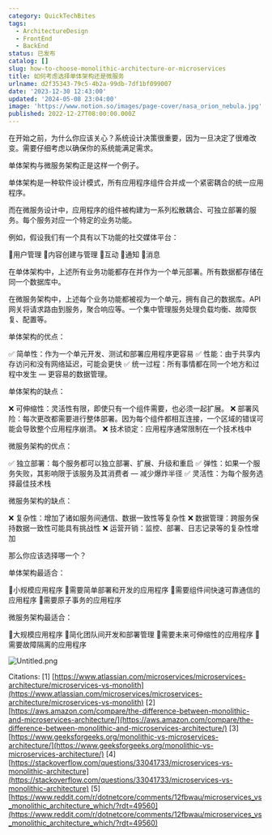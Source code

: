 ```yaml
---
category: QuickTechBites
tags:
  - ArchitectureDesign
  - FrontEnd
  - BackEnd
status: 已发布
catalog: []
slug: how-to-choose-monolithic-architecture-or-microservices
title: 如何考虑选择单体架构还是微服务
urlname: d2f35343-79c5-4b2a-99db-7df1bf099007
date: '2023-12-30 12:43:00'
updated: '2024-05-08 23:04:00'
image: 'https://www.notion.so/images/page-cover/nasa_orion_nebula.jpg'
published: 2022-12-27T08:00:00.000Z
---
```


在开始之前，为什么你应该关心？系统设计决策很重要，因为一旦决定了很难改变。需要仔细考虑以确保你的系统能满足需求。


单体架构与微服务架构正是这样一个例子。


单体架构是一种软件设计模式，所有应用程序组件合并成一个紧密耦合的统一应用程序。


而在微服务设计中，应用程序的组件被构建为一系列松散耦合、可独立部署的服务。每个服务对应一个特定的业务功能。


例如，假设我们有一个具有以下功能的社交媒体平台：


🔸用户管理
🔸内容创建与管理
🔸互动
🔸通知
🔸消息


在单体架构中，上述所有业务功能都存在并作为一个单元部署。所有数据都存储在同一个数据库中。


在微服务架构中，上述每个业务功能都被视为一个单元，拥有自己的数据库。API 网关将请求路由到服务，聚合响应等。一个集中管理服务处理负载均衡、故障恢复、配置等。


单体架构的优点：


✅ 简单性：作为一个单元开发、测试和部署应用程序更容易
✅ 性能：由于共享内存访问和没有网络延迟，可能会更快
✅ 统一过程：所有事情都在同一个地方和过程中发生 — 更容易的数据管理。


单体架构的缺点：


❌ 可伸缩性：灵活性有限，即使只有一个组件需要，也必须一起扩展。
❌ 部署风险：每次更改都需要进行整体部署。因为每个组件都相互连接，一个区域的错误可能会导致整个应用程序崩溃。
❌ 技术锁定：应用程序通常限制在一个技术栈中


微服务架构的优点：


✅ 独立部署：每个服务都可以独立部署、扩展、升级和重启
✅ 弹性：如果一个服务失败，其影响限于该服务及其消费者 — 减少爆炸半径
✅ 灵活性：为每个服务选择最佳技术栈


微服务架构的缺点：


❌ 复杂性：增加了诸如服务间通信、数据一致性等复杂性
❌ 数据管理：跨服务保持数据一致性可能具有挑战性
❌ 运营开销：监控、部署、日志记录等的复杂性增加


那么你应该选择哪一个？


单体架构最适合：


🔹小规模应用程序
🔹需要简单部署和开发的应用程序
🔹需要组件间快速可靠通信的应用程序
🔹需要原子事务的应用程序


微服务架构最适合：


🔸大规模应用程序
🔸简化团队间开发和部署管理
🔸需要未来可伸缩性的应用程序
🔸需要故障隔离的应用程序


![Untitled.png](https://prod-files-secure.s3.us-west-2.amazonaws.com/5d24fe63-e567-4804-86f9-9fdc62e13082/8d149051-cc00-4198-a3d7-e00805eb8f9e/Untitled.png?X-Amz-Algorithm=AWS4-HMAC-SHA256&X-Amz-Content-Sha256=UNSIGNED-PAYLOAD&X-Amz-Credential=ASIAZI2LB466SRNONAYX%2F20250401%2Fus-west-2%2Fs3%2Faws4_request&X-Amz-Date=20250401T213434Z&X-Amz-Expires=3600&X-Amz-Security-Token=IQoJb3JpZ2luX2VjEF0aCXVzLXdlc3QtMiJHMEUCIQCRa1I6uooVVkaTOBBvZ8eIssw5hOMS0rcqi7EOoZLQMQIgGRbltijxspzXaTLQHBR%2B646CYeytLLBNf1Xm%2Bi3E2T4qiAQIxv%2F%2F%2F%2F%2F%2F%2F%2F%2F%2FARAAGgw2Mzc0MjMxODM4MDUiDKt4Bkc16WR8L%2BDR%2BSrcA139%2Bm5U%2B%2FP776B7wH6jUR6KDCAADqdIIc%2BybHpop7njlJFla3LSsTAKp%2FJS8N4%2BNyRw6mmr0fWg6ovOcD3GzNBTsS%2FomrpPp8AsYqm3cWRZ0TR%2BKXz7PigyuwpaPbfVeGbBdoaMk2sLi3EJ3J4uaxOwYGQ1ZHHBX4dijrX5k2XCXyNUYfNuz21toqSHrG0O9H%2FEviDrQP%2FeClOZMK17wIyaar8p7WYLUNbWUc%2BxK2%2BgDwvisA%2BE2pP9BopOGW0z2P5eDuVukYB%2FqIE5%2BQOMlqJm2CJS8GM6F8dnVxZZwyXxusE%2Be6qUa1ROvIpAQXWq8%2BjfRvv72dH2ZAtbqKDmi4MhZmY0HJVH3x4Kdjjj60rICdm5XCxx4OHz2UKgEDdWWRk%2BoBkNaRIL4EZW%2FQGuhJhQQqGM2X87VomfulG2bBNKwyyJcmjDUEm24gLVhzl7lbAVjy8swefpyqtOPU4%2Fnlc2M7cWRAFw%2BbrF6LWmZagzOMlftvi7Fl7Jf1ZrLaMCiA6snnpn%2BzOosoIwG8VJz4Q54%2B%2BTyLuHVgqWdrGFIfD4JeV8AI7P6CjWqYTkNLhZ%2FnNQ%2FinaSczjGFCWw35t%2BevB%2FEVPlB0KjY7kcyBXLTaKvqB5kU7Wc9rOJgmyMM6nsb8GOqUBibLoww8Wxn0uLhyuCoxDrTjzOBZMFoYGofp%2BRmwBPEhI1u%2BKcXQqCkNF9oHE7M2AF2os2y2TVREeNrfziPwFywLJ1FuUXm%2BFuN%2FUGvp5uqVNYoGFF%2BcQZWJWISUFjyNR2h3YNDMHegZ4Rsfpfa06I0xCnie3ihP8D%2BVRdjhOM%2F3X9NcQnlWnuuyYCiKwMjFz8HZF3U3GU%2FUsdE8e4P%2BGrNaqwrJ8&X-Amz-Signature=ef43eb77fab767b9a5ff66c4d70206806eb84b12541723d47131b6a54d6c7dd2&X-Amz-SignedHeaders=host&x-id=GetObject)


Citations:
[1] [https://www.atlassian.com/microservices/microservices-architecture/microservices-vs-monolith](https://www.atlassian.com/microservices/microservices-architecture/microservices-vs-monolith)
[2] [https://aws.amazon.com/compare/the-difference-between-monolithic-and-microservices-architecture/](https://aws.amazon.com/compare/the-difference-between-monolithic-and-microservices-architecture/)
[3] [https://www.geeksforgeeks.org/monolithic-vs-microservices-architecture/](https://www.geeksforgeeks.org/monolithic-vs-microservices-architecture/)
[4] [https://stackoverflow.com/questions/33041733/microservices-vs-monolithic-architecture](https://stackoverflow.com/questions/33041733/microservices-vs-monolithic-architecture)
[5] [https://www.reddit.com/r/dotnetcore/comments/12fbwau/microservices_vs_monolithic_architecture_which/?rdt=49560](https://www.reddit.com/r/dotnetcore/comments/12fbwau/microservices_vs_monolithic_architecture_which/?rdt=49560)

